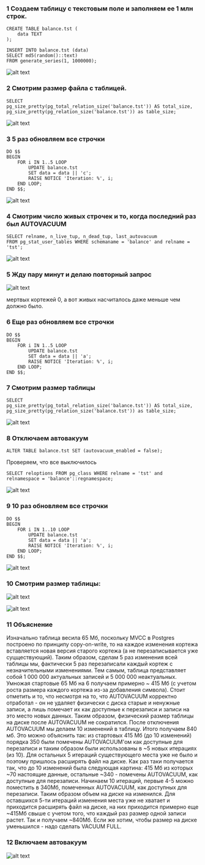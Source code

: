### 1 Создаем таблицу с текстовым поле и заполняем ее 1 млн строк.
```
CREATE TABLE balance.tst (
    data TEXT
);

INSERT INTO balance.tst (data)
SELECT md5(random()::text)
FROM generate_series(1, 1000000);
```
![alt text](image-3.png)
### 2 Смотрим размер файла с таблицей.

```
SELECT 
pg_size_pretty(pg_total_relation_size('balance.tst')) AS total_size, 
pg_size_pretty(pg_relation_size('balance.tst')) as table_size;

```

![alt text](image-4.png)

### 3 5 раз обновляем все строчки 

```
DO $$ 
BEGIN
    FOR i IN 1..5 LOOP
        UPDATE balance.tst 
        SET data = data || 'c'; 
        RAISE NOTICE 'Iteration: %', i;  
    END LOOP;
END $$;

```

![alt text](image-5.png)

### 4 Смотрим число живых строчек и то, когда последний раз был AUTOVACUUM

```
SELECT relname, n_live_tup, n_dead_tup, last_autovacuum 
FROM pg_stat_user_tables WHERE schemaname = 'balance' and relname = 'tst'; 
```
![alt text](image-6.png)

### 5 Жду пару минут и делаю повторный запрос

![alt text](image-7.png)

мертвых кортежей 0, а вот живых насчиталось даже меньше чем должно было. 


### 6 Еще раз обновляем все строчки 

```
DO $$ 
BEGIN
    FOR i IN 1..5 LOOP
        UPDATE balance.tst 
        SET data = data || 'a'; 
        RAISE NOTICE 'Iteration: %', i;  
    END LOOP;
END $$;

```

### 7 Смотрим размер таблицы 
```
SELECT 
pg_size_pretty(pg_total_relation_size('balance.tst')) AS total_size, 
pg_size_pretty(pg_relation_size('balance.tst')) as table_size;
```

![alt text](image-8.png)


### 8 Отключаем автовакуум

```
ALTER TABLE balance.tst SET (autovacuum_enabled = false);
```

Проверяем, что все выключилось

```
SELECT reloptions FROM pg_class WHERE relname = 'tst' and  relnamespace = 'balance'::regnamespace;
```

![alt text](image-9.png)

### 9 10 раз обновляем все строчки 

```
DO $$ 
BEGIN
    FOR i IN 1..10 LOOP
        UPDATE balance.tst 
        SET data = data || 'a'; 
        RAISE NOTICE 'Iteration: %', i;  
    END LOOP;
END $$;
```

![alt text](image-10.png)

### 10 Смотрим размер таблицы:

![alt text](image-11.png)

![alt text](image-12.png)

### 11 Объяснение 

Изначально таблица весила 65 Мб, поскольку MVCC в Postgres построено по принципу copy-on-write, то на каждое изменения кортежа вставляется новая версия старого кортежа (а не перезаписывается уже суцществующий). Таким образом, сделам 5 раз изменения всей таблицы мы, фактически 5 раз перезаписали каждый кортеж с незначительными изменениями. Тем самым, таблица представляет собой 1 000 000 актуальных записей и 5 000 000 неактуальных. Умножая стартовые 65 Мб на 6 получаем примерно ~ 415 Мб (с учетом роста размера каждого кортежа из-за добавления символа). Стоит отметить и то, что несмотря на то, что AUTOVACUUM корректно отработал - он не удаляет физически с диска старые и ненужные записи, а лишь помечает их как доступные к перезаписи и записи на это место новых данных. Таким образом, физический размер таблицы на диске после AUTOVACUUM не сократился. После отключения AUTOVACUUM мы делаем 10 изменений в таблицу. Итого получаем 840 мб. Это можно объяснить так: из стартовых 415 Мб (до 10 изменений)  порядка 350 были помечены AUTOVACUUM'ом как доступные для перезаписи и таким образом были использованы в ~5 новых итерациях (из 10). Для остальных 5 итераций существующего места уже не было и поэтому пришлось расширять файл на диске. Как раз таки получается так, что до 10 изменений была следующая картина: 415 Мб из которых ~70 настоящие данные, остальные ~340 - помечены AUTOVACUUM, как доступные для перезаписи. Начинаем 10 итераций, первые 4-5 можно поместить в 340Мб, помеченных AUTOVACUUM, как доступных для перезаписи. Таким образом объем на диске на изменился. Для оставшихся 5-ти итераций изменения места уже не хватает и приходится расширять файл на диске, на них приходится примерно еще ~415Мб свыше c учетом того, что каждый раз размер одной записи растет. Так и получаем ~840Мб. Если же хотим, чтобы размер на диске уменьшился - надо сделать VACUUM FULL.

### 12 Включаем автовакуум

![alt text](image-13.png)


